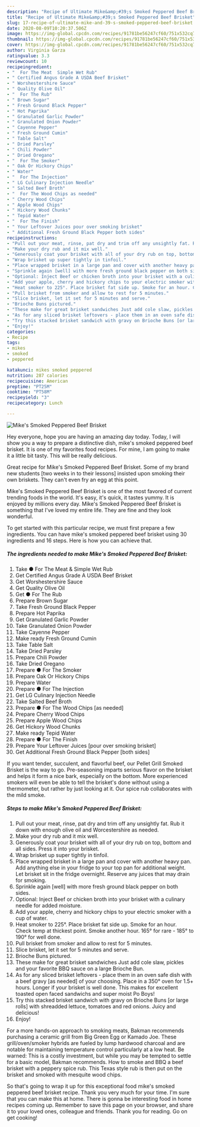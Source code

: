 ```yaml
---
description: "Recipe of Ultimate Mike&amp;#39;s Smoked Peppered Beef Brisket"
title: "Recipe of Ultimate Mike&amp;#39;s Smoked Peppered Beef Brisket"
slug: 17-recipe-of-ultimate-mike-and-39-s-smoked-peppered-beef-brisket
date: 2020-08-09T10:20:37.506Z
image: https://img-global.cpcdn.com/recipes/91781be56247cf60/751x532cq70/mikes-smoked-peppered-beef-brisket-recipe-main-photo.jpg
thumbnail: https://img-global.cpcdn.com/recipes/91781be56247cf60/751x532cq70/mikes-smoked-peppered-beef-brisket-recipe-main-photo.jpg
cover: https://img-global.cpcdn.com/recipes/91781be56247cf60/751x532cq70/mikes-smoked-peppered-beef-brisket-recipe-main-photo.jpg
author: Virginia Garza
ratingvalue: 3.3
reviewcount: 10
recipeingredient:
- "  For The Meat  Simple Wet Rub"
- " Certified Angus Grade A USDA Beef Brisket"
- " Worshestershire Sauce"
- " Quality Olive Oil"
- "  For The Rub"
- " Brown Sugar"
- " Fresh Ground Black Pepper"
- " Hot Paprika"
- " Granulated Garlic Powder"
- " Granulated Onion Powder"
- " Cayenne Pepper"
- " Fresh Ground Cumin"
- " Table Salt"
- " Dried Parsley"
- " Chili Powder"
- " Dried Oregano"
- "  For The Smoker"
- " Oak Or Hickory Chips"
- " Water"
- "  For The Injection"
- " LG Culinary Injection Needle"
- " Salted Beef Broth"
- "  For The Wood Chips as needed"
- " Cherry Wood Chips"
- " Apple Wood Chips"
- " Hickory Wood Chunks"
- " Tepid Water"
- "  For The Finish"
- " Your Leftover Juices pour over smoking brisket"
- " Additional Fresh Ground Black Pepper both sides"
recipeinstructions:
- "Pull out your meat, rinse, pat dry and trim off any unsightly fat. Rub it down with enough olive oil and Worcestershire as needed."
- "Make your dry rub and it mix well."
- "Generously coat your brisket with all of your dry rub on top, bottom and all sides. Press it into your brisket."
- "Wrap brisket up super tightly in tinfoil."
- "Place wrapped brisket in a large pan and cover with another heavy pan. Add anything else in your fridge to your top pan for additional weight. Let brisket sit in the fridge overnight. Reserve any juices that may drain for smoking."
- "Sprinkle again [well] with more fresh ground black pepper on both sides."
- "Optional: Inject Beef or chicken broth into your brisket with a culinary needle for added moisture."
- "Add your apple, cherry and hickory chips to your electric smoker with a cup of water."
- "Heat smoker to 225°. Place brisket fat side up. Smoke for an hour. Check temp at thickest point. Smoke another hour. 165° for rare - 185° to 190° for well done."
- "Pull brisket from smoker and allow to rest for 5 minutes."
- "Slice brisket, let it set for 5 minutes and serve."
- "Brioche Buns pictured."
- "These make for great brisket sandwiches Just add cole slaw, pickles and your favorite BBQ sauce on a large Brioche Bun."
- "As for any sliced brisket leftovers - place them in an oven safe dish with a beef gravy [as needed] of your choosing. Place in a 350° oven for 1.5+ hours. Longer if your brisket is well done. This makes for excellent toasted open faced sandwichs and super moist Po Boys!"
- "Try this stacked brisket sandwich with gravy on Brioche Buns [or large rolls] with shreadded lettuce, tomatoes and red onions. Juicy and delicious!"
- "Enjoy!"
categories:
- Recipe
tags:
- mikes
- smoked
- peppered

katakunci: mikes smoked peppered 
nutrition: 287 calories
recipecuisine: American
preptime: "PT25M"
cooktime: "PT58M"
recipeyield: "3"
recipecategory: Lunch

---
```



![Mike&#39;s Smoked Peppered Beef Brisket](https://img-global.cpcdn.com/recipes/91781be56247cf60/751x532cq70/mikes-smoked-peppered-beef-brisket-recipe-main-photo.jpg)

Hey everyone, hope you are having an amazing day today. Today, I will show you a way to prepare a distinctive dish, mike&#39;s smoked peppered beef brisket. It is one of my favorites food recipes. For mine, I am going to make it a little bit tasty. This will be really delicious.

Great recipe for Mike&#39;s Smoked Peppered Beef Brisket. Some of my brand new students [two weeks in to their lessons] insisted upon smoking their own briskets. They can&#39;t even fry an egg at this point.

Mike&#39;s Smoked Peppered Beef Brisket is one of the most favored of current trending foods in the world. It's easy, it's quick, it tastes yummy. It is enjoyed by millions every day. Mike&#39;s Smoked Peppered Beef Brisket is something that I've loved my entire life. They are fine and they look wonderful.


To get started with this particular recipe, we must first prepare a few ingredients. You can have mike&#39;s smoked peppered beef brisket using 30 ingredients and 16 steps. Here is how you can achieve that.

##### The ingredients needed to make Mike&#39;s Smoked Peppered Beef Brisket:

1. Take  ● For The Meat &amp; Simple Wet Rub
1. Get  Certified Angus Grade A USDA Beef Brisket
1. Get  Worshestershire Sauce
1. Get  Quality Olive Oil
1. Get  ● For The Rub
1. Prepare  Brown Sugar
1. Take  Fresh Ground Black Pepper
1. Prepare  Hot Paprika
1. Get  Granulated Garlic Powder
1. Take  Granulated Onion Powder
1. Take  Cayenne Pepper
1. Make ready  Fresh Ground Cumin
1. Take  Table Salt
1. Take  Dried Parsley
1. Prepare  Chili Powder
1. Take  Dried Oregano
1. Prepare  ● For The Smoker
1. Prepare  Oak Or Hickory Chips
1. Prepare  Water
1. Prepare  ● For The Injection
1. Get  LG Culinary Injection Needle
1. Take  Salted Beef Broth
1. Prepare  ● For The Wood Chips [as needed]
1. Prepare  Cherry Wood Chips
1. Prepare  Apple Wood Chips
1. Get  Hickory Wood Chunks
1. Make ready  Tepid Water
1. Prepare  ● For The Finish
1. Prepare  Your Leftover Juices [pour over smoking brisket]
1. Get  Additional Fresh Ground Black Pepper [both sides]


If you want tender, succulent, and flavorful beef, our Pellet Grill Smoked Brisket is the way to go. Pre-seasoning imparts serious flavor on the brisket and helps it form a nice bark, especially on the bottom. More experienced smokers will even be able to tell the brisket&#39;s done without using a thermometer, but rather by just looking at it. Our spice rub collaborates with the mild smoke. 

##### Steps to make Mike&#39;s Smoked Peppered Beef Brisket:

1. Pull out your meat, rinse, pat dry and trim off any unsightly fat. Rub it down with enough olive oil and Worcestershire as needed.
1. Make your dry rub and it mix well.
1. Generously coat your brisket with all of your dry rub on top, bottom and all sides. Press it into your brisket.
1. Wrap brisket up super tightly in tinfoil.
1. Place wrapped brisket in a large pan and cover with another heavy pan. Add anything else in your fridge to your top pan for additional weight. Let brisket sit in the fridge overnight. Reserve any juices that may drain for smoking.
1. Sprinkle again [well] with more fresh ground black pepper on both sides.
1. Optional: Inject Beef or chicken broth into your brisket with a culinary needle for added moisture.
1. Add your apple, cherry and hickory chips to your electric smoker with a cup of water.
1. Heat smoker to 225°. Place brisket fat side up. Smoke for an hour. Check temp at thickest point. Smoke another hour. 165° for rare - 185° to 190° for well done.
1. Pull brisket from smoker and allow to rest for 5 minutes.
1. Slice brisket, let it set for 5 minutes and serve.
1. Brioche Buns pictured.
1. These make for great brisket sandwiches Just add cole slaw, pickles and your favorite BBQ sauce on a large Brioche Bun.
1. As for any sliced brisket leftovers - place them in an oven safe dish with a beef gravy [as needed] of your choosing. Place in a 350° oven for 1.5+ hours. Longer if your brisket is well done. This makes for excellent toasted open faced sandwichs and super moist Po Boys!
1. Try this stacked brisket sandwich with gravy on Brioche Buns [or large rolls] with shreadded lettuce, tomatoes and red onions. Juicy and delicious!
1. Enjoy!


For a more hands-on approach to smoking meats, Bakman recommends purchasing a ceramic grill from Big Green Egg or Kamado Joe. These grill/oven/smoker hybrids are fueled by lump hardwood charcoal and are notable for maintaining temperature control particularly at a low heat. Be warned: This is a costly investment, but while you may be tempted to settle for a basic model, Bakman recommends. How to smoke and BBQ a beef brisket with a peppery spice rub. This Texas style rub is then put on the brisket and smoked with mesquite wood chips. 

So that's going to wrap it up for this exceptional food mike&#39;s smoked peppered beef brisket recipe. Thank you very much for your time. I'm sure that you can make this at home. There is gonna be interesting food in home recipes coming up. Remember to save this page on your browser, and share it to your loved ones, colleague and friends. Thank you for reading. Go on get cooking!
